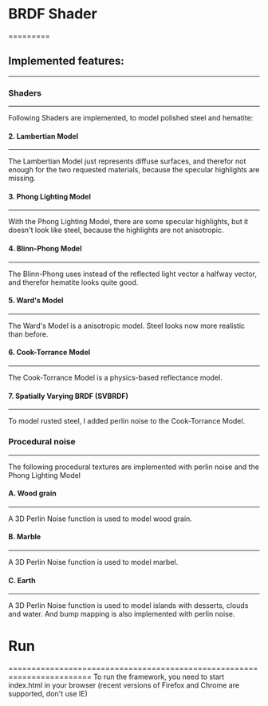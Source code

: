 # BRDF Shader
=========

## Implemented features:
------------------------------------------------------------------------

### Shaders
------------------------------------------------------------------------
Following Shaders are implemented, to model polished steel and hematite:

#### 2. Lambertian Model
------------------------------------------------------------------------
The Lambertian Model just represents diffuse surfaces, and therefor not enough for the two requested materials, because the specular highlights are missing.

#### 3. Phong Lighting Model
------------------------------------------------------------------------
With the Phong Lighting Model, there are some specular highlights, but it doesn't look like steel, because the highlights are not anisotropic.

#### 4. Blinn-Phong Model
------------------------------------------------------------------------
The Blinn-Phong uses instead of the reflected light vector a halfway vector, and therefor hematite looks quite good.

#### 5. Ward's Model
------------------------------------------------------------------------
The Ward's Model is a anisotropic model. Steel looks now more realistic than before.

#### 6. Cook-Torrance Model
------------------------------------------------------------------------
The Cook-Torrance Model is a physics-based reflectance model.

#### 7. Spatially Varying BRDF (SVBRDF)
------------------------------------------------------------------------
To model rusted steel, I added perlin noise to the Cook-Torrance Model.

### Procedural noise
------------------------------------------------------------------------
The following procedural textures are implemented with perlin noise and the Phong Lighting Model

#### A. Wood grain
------------------------------------------------------------------------
A 3D Perlin Noise function is used to model wood grain.

#### B. Marble
------------------------------------------------------------------------
A 3D Perlin Noise function is used to model marbel.

#### C. Earth
------------------------------------------------------------------------
A 3D Perlin Noise function is used to model islands with desserts, clouds and water.
And bump mapping is also implemented with perlin noise.

# Run
========================================================================
To run the framework, you need to start index.html in your browser (recent versions of Firefox and Chrome are supported, don't use IE)
